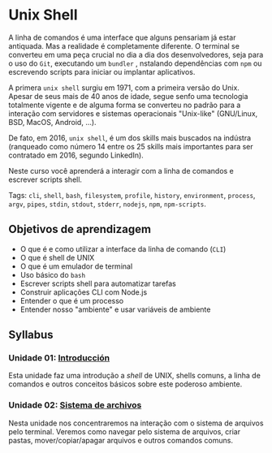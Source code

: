 # Unix Shell

A linha de comandos é uma interface que alguns pensariam já estar antiquada. Mas
a realidade é completamente diferente. O terminal se converteu em uma peça
crucial no dia a dia dos desenvolvedores, seja para o uso do `Git`, executando
um `bundler` , nstalando dependências com `npm` ou escrevendo scripts para
iniciar ou implantar aplicativos. 

A primera `unix shell` surgiu em 1971, com a primeira versão do Unix. Apesar de
seus mais de 40 anos de idade, segue senfo uma tecnologia totalmente vigente e
de alguma forma se converteu no padrão para a interação com servidores e
sistemas operacionais "Unix-like" (GNU/Linux, BSD, MacOS, Android, ...).

De fato, em 2016, `unix shell`, é um dos skills mais buscados na indústra
(ranqueado como número 14 entre os 25 skills mais importantes para ser
contratado em 2016, segundo LinkedIn).

Neste curso você aprenderá a interagir com a linha de comandos e escrever
scripts shell.

Tags: `cli`, `shell`, `bash`, `filesystem`, `profile`, `history`, `environment`,
`process`, `argv`, `pipes`, `stdin`, `stdout`, `stderr`, `nodejs`, `npm`,
`npm-scripts`.

## Objetivos de aprendizagem

* O que é e como utilizar a interface da linha de comando (`CLI`)
* O que é shell de UNIX
* O que é um emulador de terminal
* Uso básico do `bash`
* Escrever scripts shell para automatizar tarefas
* Construir aplicações CLI com Node.js
* Entender o que é um processo
* Entender nosso "ambiente" e usar variáveis de ambiente

## Syllabus

### Unidade 01: [Introducción](01-intro)

Esta unidade faz uma introdução a _shell_ de UNIX, shells comuns, a linha de
comandos e outros conceitos básicos sobre este poderoso ambiente.

### Unidade 02: [Sistema de archivos](02-filesystem)

Nesta unidade nos concentraremos na interação com o sistema de arquivos pelo
terminal. Veremos como navegar pelo sistema de arquivos, criar pastas,
mover/copiar/apagar arquivos e outros comandos comuns.

<!--
### Unidad 03: [Entorno / Envirnoment](03-environment)

...

### Unidad 04: [Procesos](04-process)

...

### Unidad 05: [Scripts](05-scripts)

...
-->
